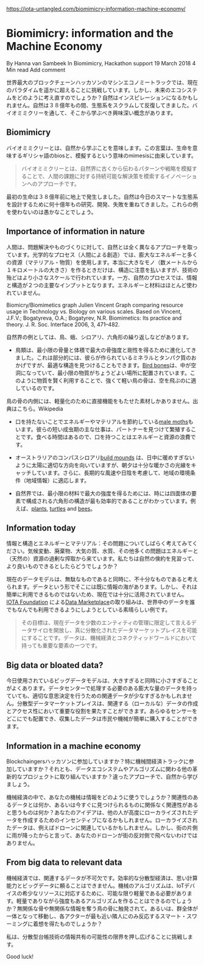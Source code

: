 https://iota-untangled.com/biomimicry-information-machine-economy/

# Biomimicry: information and the Machine Economy
By Hanna van Sambeek  In Biomimicry, Hackathon support  19 March 2018  4 Min read  Add comment 
<!--
The Machine Economy track on the world’s largest blockchain Hackathon challenges you to go way beyond the current paradigm. But how do you rethink a future ecosystem? Nature could be inspiration. It’s been scrumming and iterating its ecosystems for 3.8 billion years. There’s some interesting concepts to be learned from it, through Biomimicry.
-->
世界最大のブロックチェーンハッカソンのマシンエコノミートラックでは、現在のパラダイムを遥かに超えることに挑戦しています。しかし、未来のエコシステムをどのように考え直すのでしょうか？自然はインスピレーションになるかもしれません。自然は３８億年もの間、生態系をスクラムして反復してきました。バイオミミクリーを通して、そこから学ぶべき興味深い概念があります。

## Biomimicry
<!--
Biomimicry means learning from nature. The term comes from the Greek words bios, meaning life, and mimesis, meaning to imitate.
-->
バイオミミクリーとは、自然から学ぶことを意味します。この言葉は、生命を意味するギリシャ語のbiosと、模擬するという意味のmimesisに由来しています。

<!--
> Biomimicry is an approach to innovation that seeks sustainable solutions to human challenges by emulating nature’s time-tested patterns and strategies.
-->
> バイオミミクリーとは、自然界に古くから伝わるパターンや戦略を模擬することで、人間の課題に対する持続可能な解決策を模索するイノベーションへのアプローチです。

<!--
First life occurred on earth 3.8 billions year ago. Nature has had billions of years of research, developments and failures to design the smart ecosystems we live in today. We would be foolish not to use these examples.
-->
最初の生命は３８億年前に地上で発生しました。自然は今日のスマートな生態系を設計するために何十億年もの研究、開発、失敗を重ねてきました。これらの例を使わないのは愚かなことでしょう。

## Importance of information in nature
<!--
Humans take a very different approach than nature to problem solving and creating things. In engineering processes (creation by humans) we use vast amounts of energy and a lot of resources (material/matter). Only when making really big things (several meters up to a kilometre in size) do we pay more attention to structure, but most of technology is done on a smaller scale.  In natural processes on the other hand information and structure are the two main inputs. Energy and materials are used very scarcely, see graph below.
-->
人間は、問題解決やものづくりに対して、自然とは全く異なるアプローチを取っています。光学的なプロセス（人間による創造）では、膨大なエネルギーと多くの資源（マテリアル・物質）を使用します。本当に大きなモノ（数メートルから１キロメートルの大きさ）を作るときだけは、構造に注意を払いますが、技術の殆どはより小さなスケールで行われています。一方、自然のプロセスでは、情報と構造が２つの主要なインプットとなります。エネルギーと材料はほとんど使われていません。

Biomicry/Biomimetics graph Julien Vincent
Graph comparing resource usage in Technology vs. Biology on various scales. Based on Vincent, J.F.V.; Bogatyreva, O.A.; Bogatyrev, N.R. Biomimetics: Its practice and theory. J. R. Soc. Interface 2006, 3, 471–482.
<!--
Some examples from nature are birds, moths, termites and the reoccurring hexagon:
-->
自然界の例としては、鳥、蛾、シロアリ、六角形の繰り返しなどがあります。

<!--
- Birds have evolved to maximum bone strength and stiffness with minimum bone mass and volume. This is partially thanks to the minerals and proteins they are made of, but also finding an optimum structure. [Bird bones](http://www.andres.harris.cl/about/32-2/) are hollow with minimal matter in exactly the right spot. This smart utilization of matter makes them strong yet lightweight; perfect for flying.
Bird bone
-->
- 鳥類は、最小限の骨量と体積で最大の骨強度と剛性を得るために進化してきました。これは部分的には、彼らが作られているミネラルとタンパク質のおかげですが、最適な構造を見つけることもできます。[Bird bones](http://www.andres.harris.cl/about/32-2/)は、中が空洞になっていて、最小限の物質がちょうどよい場所に配置されています。このように物質を賢く利用することで、強くて軽い鳥の骨は、空を飛ぶのに適しているのです。

<!--
The inside of a birdbone only has material where it has a direct function, in order to save weight. Source: Wikimedia
-->
鳥の骨の内側には、軽量化のために直接機能をもたせた素材しかありません。出典はこちら。Wikipedia

<!--
- Some [male moths](https://asknature.org/strategy/conserving-energy/) are saving energy and material by not having a mouth. The main task they have in their short adult life is finding a partner and reproducing. There is time for eating thus having a mouth is a waste of energy and resources.
-->
- 口を持たないことでエネルギーやマテリアルを節約している[male moths](https://asknature.org/strategy/conserving-energy/)もいます。彼らの短い成虫期の主な仕事は、パートナーを見つけて繁殖することです。食べる時間はあるので、口を持つことはエネルギーと資源の浪費です。

<!--
- The Australian compass termite [build mounds](https://asknature.org/strategy/mound-passively-heatscools/#.WqeXcmbWAWo) that are oriented optimally towards the sun to not be over heated in the day but still catch enough warming rays in the morning and evening. Furthermore, they adapt to local environmental conditions (local information) by taking long-term wind speed and shade into account.
-->
- オーストラリアのコンパスシロアリ[build mounds](https://asknature.org/strategy/mound-passively-heatscools/#.WqeXcmbWAWo) は、日中に暖めすぎないように太陽に適切な方向を向いていますが、朝夕は十分な暖かさの光線をキャッチしています。さらに、長期的な風速や日陰を考慮して、地域の環境条件（地域情報）に適応します。

<!--
- Nature has found that hexagonal structures, sometimes comprised of tetrahedral elements are the most efficient for maximal strength  with minimal material. It is used for example by [plants](https://asknature.org/strategy/structures-optimize-material-use/#.WqeXz2bWAWo), [turtles](https://asknature.org/strategy/shapes-cover-curved-surfaces-efficiently/#.WqefmmbWAWo) and [bees](https://www.npr.org/sections/krulwich/2013/05/13/183704091/what-is-it-about-bees-and-hexagons).
-->
- 自然界では、最小限の材料で最大の強度を得るためには、時には四面体の要素で構成される六角形の構造が最も効率的であることがわかっています。例えば、[plants](https://asknature.org/strategy/structures-optimize-material-use/#.WqeXz2bWAWo), [turtles](https://asknature.org/strategy/shapes-cover-curved-surfaces-efficiently/#.WqefmmbWAWo) and [bees](https://www.npr.org/sections/krulwich/2013/05/13/183704091/what-is-it-about-bees-and-hexagons)。

## Information today
<!--
Think about that for a moment: information & structure versus energy & material. The problems we have now with climate change, waste, air quality, water quality and much more comes from an over exploitation of energy and (natural) resources. What if we could be better by emulating nature’s thriftiness?
-->
情報と構造とエネルギーとマテリアル：その問題についてしばらく考えてみてください。気候変動、廃棄物、大気の質、水質、その他多くの問題はエネルギーと（天然の）資源の過剰な搾取から来ています。私たちは自然の倹約を見習って、より良いものできるとしたらどうでしょうか？

<!--
Current data models can be seen as both wasteful and inadequate at the same time. There is already an ocean of information out there in the form of data. But it is currently vastly underutilized, because it is not easily available. The [Data Marketplace](https://data.iota.org/#/) initiative from the [IOTA Foundation](https://blog.iota.org/iota-data-marketplace-cb6be463ac7f) is a great example of trying to make all the worlds data available for anyone and anything.
-->
現在のデータモデルは、無駄なものであると同時に、不十分なものであると考えられます。データという形でそこには既に情報の海があります。しかし、それは簡単に利用できるものではないため、現在では十分に活用されていません。[IOTA Foundation](https://blog.iota.org/iota-data-marketplace-cb6be463ac7f) による[Data Marketplace](https://data.iota.org/#/)の取り組みは、世界中のデータを誰でもなんでも利用できるようにしようとしている素晴らしい例です。

<!--
> The goal is to enable a truly decentralized data marketplace to open up the data silos that currently keep data limited to the control of a few entities. Data is one of the most imperative ingredients in the machine economy and the connected world.
-->
> その目標は、現在データを少数のエンティティの管理に限定して言えるデータサイロを開放し、真に分散化されたデータマーケットプレイスを可能にすることです。データは、機械経済とコネクティッドワールドにおいて持っても重要な要素の一つです。

## Big data or bloated data?
<!--
The big data models used today are often too big and too small at the same time. While they can have a huge amount of data that needs a data center to process, it might still have too little relevant data to make the right decisions. The decentralized Data Marketplace can become an important player in creation of and accessibility to relevant (local) data. Any sensor can be placed everywhere and data collected can be bought easily by citizens or machines.
-->
今日使用されているビッグデータモデルは、大きすぎると同時に小さすぎることがよくあります。データセンターで処理する必要のある膨大な量のデータを持っていても、適切な意思決定を行うための関連データが少なすぎるかもしれません。分散型データマーケットプレイスは、関連する（ローカルな）データの作成とアクセス性において重要な役割を果たすことができます。あらゆるセンサーをどこにでも配置でき、収集したデータは市民や機械が簡単に購入することができます。

## Information in a machine economy
<!--
Are you participating in the Blockchaingers Hackathon? Especially the Machine to Machine Economy track? Or are you working on some other innovative project involving data ecosystems and algorithms? Take a different approach and learn from nature!
-->
Blockchaingersハッカソンに参加していますか？特に機械間経済トラックに参加していますか？それとも、データエコシステムやアルゴリズムに関わる他の革新的なプロジェクトに取り組んでいますか？違ったアプローチで、自然から学びましょう。

<!--
How would your machine use information in a machine economy? What is relevant data, or what do you think is relevant regardless of what you can find right now? Your idea might be an incentive for others to create highly localized data. Localized data could be relevant for example for drones: will you send your drone out if it rains? But just because it rains on one side of town, doesn’t mean your drone can’t fly on the other side of town.
-->
機械経済の中で、あなたの機械は情報をどのように使うでしょうか？関連性のあるデータとは何か、あるいは今すぐに見つけられるものに関係なく関連性があると思うものは何か？あなたのアイデアは、他の人が高度にローカライズされたデータを作成するためのインセンティブになるかもしれません。ローカライズされたデータは、例えばドローンに関連しているかもしれません。しかし、街の片側に雨が降ったからと言って、あなたのドローンが街の反対側で飛べないわけではありません。

## From big data to relevant data
<!--
Relevant data is vital in a machine economy. An efficient decentralized economy cannot rely on heavy computing power and big data. The machine’s algorithms need to be as lightweight as possible to accommodate the scarce resources of IoT-devices. Can you make an algorithm that is lightweight but also strong? Inspired by bird bones that took away irrelevant bone/irrelevant information? Or by smart swarming, where the whole swarm moves as one, but each actor only responds to its closest neighbor?
-->
機械経済では、関連するデータが不可欠です。効率的な分散型経済は、思い計算能力とビッグデータに頼ることはできません。機械のアルゴリズムは、IoTデバイスの希少なリソースに対応するために、可能な限り軽量である必要があります。軽量でありながら強度もあるアルゴリズムを作ることはできるのでしょうか？無関係な骨や無関係な情報を奪う鳥の骨に触発されて。あるいは、群全体が一体となって移動し、各アクターが最も近い隣人にのみ反応するスマート・スワーミングに着想を得たものでしょうか？

<!--
I challenge you to push the boundaries on the information sharing possibilities of Distributed Ledger Technology.
-->
私は、分散型台帳技術の情報共有の可能性の限界を押し広げることに挑戦します。

Good luck!
